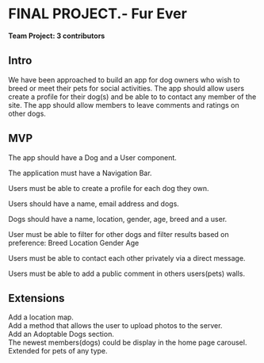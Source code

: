 # FINAL PROJECT.- Fur Ever<br>
**Team Project: 3 contributors**

## Intro
We have been approached to build an app for dog owners who wish to breed or meet their pets for social activities.  The app should allow users create a profile for their dog(s) and be able to to contact any member of the site.  The app should allow members to leave comments and ratings on other dogs.

## MVP
The app should have a Dog and a User component.

The application must have a Navigation Bar.

Users must be able to create a profile for each dog they own.

Users should have a name, email address and dogs.

Dogs should have a name, location, gender, age, breed and a user.

User must be able to filter for other dogs and filter results based on preference:
	Breed
	Location
	Gender
	Age

Users must be able to contact each other privately via a direct message.

Users must be able to add a public comment in others users(pets) walls.

## Extensions
Add a location map.<br>
Add a method that allows the user to upload photos to the server.<br>
Add an Adoptable Dogs section.<br>
The newest members(dogs) could be display in the home page carousel.<br>
Extended for pets of any type.<br>
